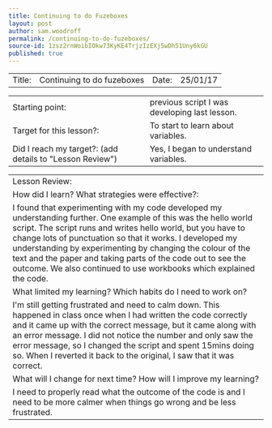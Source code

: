 ```yaml
---
title: Continuing to do Fuzeboxes
layout: post
author: sam.woodroff
permalink: /continuing-to-do-fuzeboxes/
source-id: 1zsz2rnWoibIOkw73KyKE4TrjzIzEXj5wDh51Uny6kGU
published: true
---
```

<table>
  <tr>
    <td>Title:</td>
    <td>Continuing to do fuzeboxes</td>
    <td>Date:</td>
    <td>25/01/17</td>
  </tr>
</table>


<table>
  <tr>
    <td>Starting point:</td>
    <td>previous script I was developing last lesson.</td>
  </tr>
  <tr>
    <td>Target for this lesson?:</td>
    <td>To start to learn about variables.</td>
  </tr>
  <tr>
    <td>Did I reach my target?:
(add details to "Lesson Review")</td>
    <td> Yes, I began to understand variables.</td>
  </tr>
</table>


<table>
  <tr>
    <td>Lesson Review:</td>
  </tr>
  <tr>
    <td>How did I learn? What strategies were effective?:</td>
  </tr>
  <tr>
    <td>I found that experimenting with my code developed my understanding further. One example of this was the hello world script. The script runs and writes hello world, but you have to change lots of punctuation so that it works. I developed my understanding by experimenting by changing the colour of the text and the paper and taking parts of the code out to see the outcome. We also continued to use workbooks which explained the code.</td>
  </tr>
  <tr>
    <td>What limited my learning? Which habits do I need to work on? </td>
  </tr>
  <tr>
    <td>I'm still getting frustrated and need to calm down. This happened in class once when I had written the code correctly and it came up with the correct message, but it came along with an error message. I did not notice the number and only saw the error message, so I changed the script and spent 15mins doing so. When I reverted it back to the original, I saw that it was correct.</td>
  </tr>
  <tr>
    <td>What will I change for next time? How will I improve my learning?</td>
  </tr>
  <tr>
    <td>I need to properly read what the outcome of the code is and I need to be more calmer when things go wrong and be less frustrated.</td>
  </tr>
</table>


